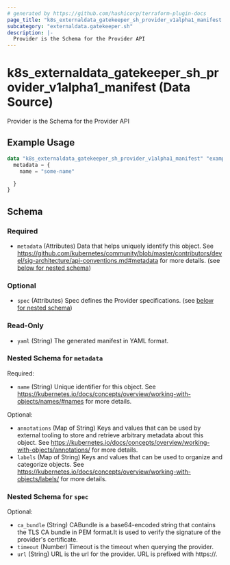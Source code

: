```yaml
---
# generated by https://github.com/hashicorp/terraform-plugin-docs
page_title: "k8s_externaldata_gatekeeper_sh_provider_v1alpha1_manifest Data Source - terraform-provider-k8s"
subcategory: "externaldata.gatekeeper.sh"
description: |-
  Provider is the Schema for the Provider API
---
```


# k8s_externaldata_gatekeeper_sh_provider_v1alpha1_manifest (Data Source)

Provider is the Schema for the Provider API

## Example Usage

```terraform
data "k8s_externaldata_gatekeeper_sh_provider_v1alpha1_manifest" "example" {
  metadata = {
    name = "some-name"

  }
}
```

<!-- schema generated by tfplugindocs -->
## Schema

### Required

- `metadata` (Attributes) Data that helps uniquely identify this object. See https://github.com/kubernetes/community/blob/master/contributors/devel/sig-architecture/api-conventions.md#metadata for more details. (see [below for nested schema](#nestedatt--metadata))

### Optional

- `spec` (Attributes) Spec defines the Provider specifications. (see [below for nested schema](#nestedatt--spec))

### Read-Only

- `yaml` (String) The generated manifest in YAML format.

<a id="nestedatt--metadata"></a>
### Nested Schema for `metadata`

Required:

- `name` (String) Unique identifier for this object. See https://kubernetes.io/docs/concepts/overview/working-with-objects/names/#names for more details.

Optional:

- `annotations` (Map of String) Keys and values that can be used by external tooling to store and retrieve arbitrary metadata about this object. See https://kubernetes.io/docs/concepts/overview/working-with-objects/annotations/ for more details.
- `labels` (Map of String) Keys and values that can be used to organize and categorize objects. See https://kubernetes.io/docs/concepts/overview/working-with-objects/labels/ for more details.


<a id="nestedatt--spec"></a>
### Nested Schema for `spec`

Optional:

- `ca_bundle` (String) CABundle is a base64-encoded string that contains the TLS CA bundle in PEM format.It is used to verify the signature of the provider's certificate.
- `timeout` (Number) Timeout is the timeout when querying the provider.
- `url` (String) URL is the url for the provider. URL is prefixed with https://.
